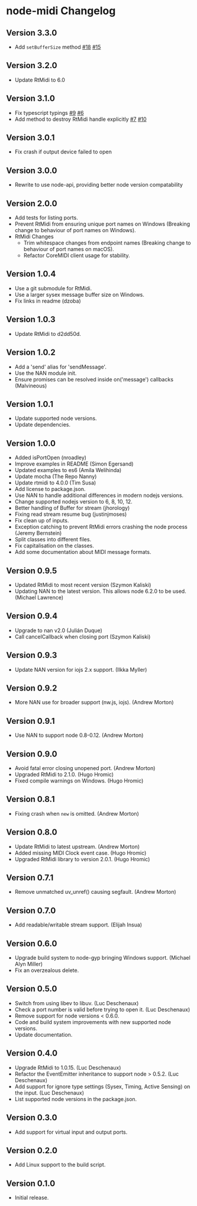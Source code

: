 # node-midi Changelog

## Version 3.3.0

- Add `setBufferSize` method [#18](https://github.com/Julusian/node-midi/pull/18) [#15](https://github.com/Julusian/node-midi/issues/15)

## Version 3.2.0

- Update RtMidi to 6.0

## Version 3.1.0

- Fix typescript typings [#9](https://github.com/Julusian/node-midi/pull/9) [#6](https://github.com/Julusian/node-midi/pull/6)
- Add method to destroy RtMidi handle explicitly [#7](https://github.com/Julusian/node-midi/issues/7) [#10](https://github.com/Julusian/node-midi/pull/10)

## Version 3.0.1

- Fix crash if output device failed to open

## Version 3.0.0

- Rewrite to use node-api, providing better node version compatability

## Version 2.0.0

- Add tests for listing ports.
- Prevent RtMidi from ensuring unique port names on Windows (Breaking change to behaviour of port names on Windows).
- RtMidi Changes
  - Trim whitespace changes from endpoint names (Breaking change to behaviour of port names on macOS).
  - Refactor CoreMIDI client usage for stability.

## Version 1.0.4

- Use a git submodule for RtMidi.
- Use a larger sysex message buffer size on Windows.
- Fix links in readme (dzoba)

## Version 1.0.3

- Update RtMidi to d2dd50d.

## Version 1.0.2

- Add a 'send' alias for 'sendMessage'.
- Use the NAN module init.
- Ensure promises can be resolved inside on('message') callbacks (Malvineous)

## Version 1.0.1

- Update supported node versions.
- Update dependencies.

## Version 1.0.0

- Added isPortOpen (nroadley)
- Improve examples in README (Simon Egersand)
- Updated examples to es6 (Amila Welihinda)
- Update mocha (The Repo Nanny)
- Update rtmidi to 4.0.0 (Tim Susa)
- Add license to package.json.
- Use NAN to handle additional differences in modern nodejs versions.
- Change supported nodejs version to 6, 8, 10, 12.
- Better handling of Buffer for stream (jhorology)
- Fixing read stream resume bug (justinjmoses)
- Fix clean up of inputs.
- Exception catching to prevent RtMidi errors crashing the node process (Jeremy Bernstein)
- Split classes into different files.
- Fix capitalisation on the classes.
- Add some documentation about MIDI message formats.

## Version 0.9.5

- Updated RtMidi to most recent version (Szymon Kaliski)
- Updating NAN to the latest version. This allows node 6.2.0 to be used. (Michael Lawrence)

## Version 0.9.4

- Upgrade to nan v2.0 (Julián Duque)
- Call cancelCallback when closing port (Szymon Kaliski)

## Version 0.9.3

- Update NAN version for iojs 2.x support. (Ilkka Myller)

## Version 0.9.2

- More NAN use for broader support (nw.js, iojs). (Andrew Morton)

## Version 0.9.1

- Use NAN to support node 0.8-0.12. (Andrew Morton)

## Version 0.9.0

- Avoid fatal error closing unopened port. (Andrew Morton)
- Upgraded RtMidi to 2.1.0. (Hugo Hromic)
- Fixed compile warnings on Windows. (Hugo Hromic)

## Version 0.8.1

- Fixing crash when `new` is omitted. (Andrew Morton)

## Version 0.8.0

- Update RtMidi to latest upstream. (Andrew Morton)
- Added missing MIDI Clock event case. (Hugo Hromic)
- Upgraded RtMidi library to version 2.0.1. (Hugo Hromic)

## Version 0.7.1

- Remove unmatched uv_unref() causing segfault. (Andrew Morton)

## Version 0.7.0

- Add readable/writable stream support. (Elijah Insua)

## Version 0.6.0

- Upgrade build system to node-gyp bringing Windows support. (Michael Alyn Miller)
- Fix an overzealous delete.

## Version 0.5.0

- Switch from using libev to libuv. (Luc Deschenaux)
- Check a port number is valid before trying to open it. (Luc Deschenaux)
- Remove support for node versions < 0.6.0.
- Code and build system improvements with new supported node versions.
- Update documentation.

## Version 0.4.0

- Upgrade RtMidi to 1.0.15. (Luc Deschenaux)
- Refactor the EventEmitter inheritance to support node > 0.5.2. (Luc Deschenaux)
- Add support for ignore type settings (Sysex, Timing, Active Sensing) on the input. (Luc Deschenaux)
- List supported node versions in the package.json.

## Version 0.3.0

- Add support for virtual input and output ports.

## Version 0.2.0

- Add Linux support to the build script.

## Version 0.1.0

- Initial release.
